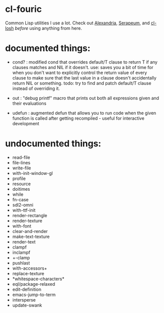 # cl-fouric

Common Lisp utilities I use a lot. Check out [Alexandria](https://common-lisp.net/project/alexandria/), [Serapeum](https://github.com/ruricolist/serapeum), and [cl-losh](https://github.com/sjl/cl-losh) *before* using anything from here.

# documented things:

* cond? : modified cond that overrides default/T clause to return T if any clauses matches and NIL if it doesn't. use: saves you a bit of time for when you don't want to explicitly control the return value of every clause to make sure that the last value in a clause doesn't accidentally return NIL or something. todo: try to find and patch default/T clause instead of overriding it.

* out : "debug printf" macro that prints out both all expressions given and their evaluations

* udefun : augmented defun that allows you to run code when the given function is called after getting recompiled - useful for interactive development

# undocumented things:

* read-file
* file-lines
* write-file
* with-init-window-gl
* profile
* resource
* doitimes
* while
* fn-case
* sdl2-omni
* with-ttf-init
* render-rectangle
* render-texture
* with-font
* clear-and-render
* make-text-texture
* render-text
* clampf
* inclampf
* +-clamp
* pushlast
* with-accessors+
* replace-texture
* \*whitespace-characters\*
* eql/package-relaxed
* edit-definition
* emacs-jump-to-term
* intersperse
* update-swank
